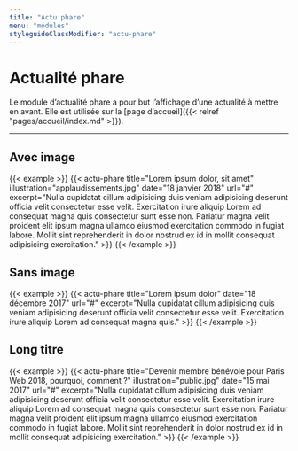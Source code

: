 ```yaml
---
title: "Actu phare"
menu: "modules"
styleguideClassModifier: "actu-phare"
---
```


# Actualité phare

Le module d’actualité phare a pour but l’affichage d’une actualité à mettre en avant.
Elle est utilisée sur la [page d’accueil]({{< relref "pages/accueil/index.md" >}}).

---

## Avec image

{{< example >}}
    {{< actu-phare
        title="Lorem ipsum dolor, sit amet"
        illustration="applaudissements.jpg"
        date="18 janvier 2018"
        url="#"
        excerpt="Nulla cupidatat cillum adipisicing duis veniam adipisicing deserunt officia velit consectetur esse velit. Exercitation irure aliquip Lorem ad consequat magna quis consectetur sunt esse non. Pariatur magna velit proident elit ipsum magna ullamco eiusmod exercitation commodo in fugiat labore. Mollit sint reprehenderit in dolor nostrud ex id in mollit consequat adipisicing exercitation."
    >}}
{{< /example >}}

## Sans image

{{< example >}}
    {{< actu-phare
        title="Lorem ipsum dolor"
        date="18 décembre 2017"
        url="#"
        excerpt="Nulla cupidatat cillum adipisicing duis veniam adipisicing deserunt officia velit consectetur esse velit. Exercitation irure aliquip Lorem ad consequat magna quis."
    >}}
{{< /example >}}

## Long titre

{{< example >}}
    {{< actu-phare
        title="Devenir membre bénévole pour Paris Web 2018, pourquoi, comment ?"
        illustration="public.jpg"
        date="15 mai 2017"
        url="#"
        excerpt="Nulla cupidatat cillum adipisicing duis veniam adipisicing deserunt officia velit consectetur esse velit. Exercitation irure aliquip Lorem ad consequat magna quis consectetur sunt esse non. Pariatur magna velit proident elit ipsum magna ullamco eiusmod exercitation commodo in fugiat labore. Mollit sint reprehenderit in dolor nostrud ex id in mollit consequat adipisicing exercitation."
    >}}
{{< /example >}}